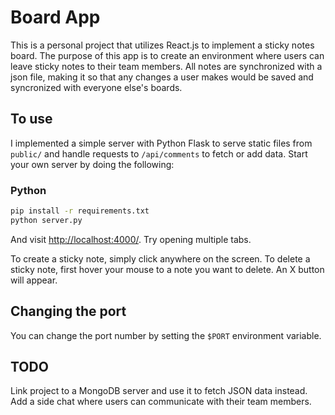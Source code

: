 # Board App

This is a personal project that utilizes React.js to implement a sticky notes board. The purpose of this app is to create an environment where users can leave sticky notes to their team members. All notes are synchronized with a json file, making it so that any changes a user makes would be saved and syncronized with everyone else's boards. 

## To use

I implemented a simple server with Python Flask to serve static files from `public/` and handle requests to `/api/comments` to fetch or add data. 
Start your own server by doing the following:

### Python

```sh
pip install -r requirements.txt
python server.py
```


And visit <http://localhost:4000/>. Try opening multiple tabs.

To create a sticky note, simply click anywhere on the screen.
To delete a sticky note, first hover your mouse to a note you want to delete. An X button will appear. 

## Changing the port

You can change the port number by setting the `$PORT` environment variable.

## TODO

Link project to a MongoDB server and use it to fetch JSON data instead.
Add a side chat where users can communicate with their team members.

